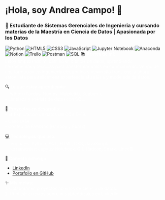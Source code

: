 # ¡Hola, soy Andrea Campo! 👋  
### 🚀 Estudiante de Sistemas Gerenciales de Ingenieria y cursando materias de la Maestría en Ciencia de Datos | Apasionada por los Datos  

![Python](https://img.shields.io/badge/Python-3776AB?style=for-the-badge&logo=python&logoColor=white)
![HTML5](https://img.shields.io/badge/HTML5-E34F26?style=for-the-badge&logo=html5&logoColor=white)
![CSS3](https://img.shields.io/badge/CSS3-1572B6?style=for-the-badge&logo=css3&logoColor=white)
![JavaScript](https://img.shields.io/badge/JavaScript-F7DF1E?style=for-the-badge&logo=javascript&logoColor=black)
![Jupyter Notebook](https://img.shields.io/badge/Jupyter%20Notebook-F37626?style=for-the-badge&logo=jupyter&logoColor=white)
![Anaconda](https://img.shields.io/badge/Anaconda-44A833?style=for-the-badge&logo=anaconda&logoColor=white)
![Notion](https://img.shields.io/badge/Notion-000000?style=for-the-badge&logo=notion&logoColor=white)
![Trello](https://img.shields.io/badge/Trello-0052CC?style=for-the-badge&logo=trello&logoColor=white)
![Postman](https://img.shields.io/badge/Postman-FF6C37?style=for-the-badge&logo=postman&logoColor=white)
![SQL](https://img.shields.io/badge/SQL-336791?style=for-the-badge&logo=postgresql&logoColor=white)
📚 <font color="white">**Acerca de mí:**</font>  
<font color="white">Estoy empezando mi camino en ciencia de datos, aprendiendo herramientas y técnicas para transformar datos en conocimiento. Vengo de una formación en ingeniería electrónica y desarrollo front-end, y ahora estoy lista para aplicar esa experiencia al análisis y modelado de datos.</font>  

🔍 <font color="white">**Lo que estoy aprendiendo:**</font>  
<font color="white">- Python (Pandas, Numpy, Matplotlib, Seaborn).</font>  
<font color="white">- Limpieza y análisis de datos con SQL.</font>  

🎯 <font color="white">**Proyectos en desarrollo:**</font>  
<font color="white">- 📊 Exploración de datos del COVID-19.</font>  
<font color="white">- Caso IATA</font>  
<font color="white">- Conteo de Palabras (Hadoop y Spark)</font>  

💻 <font color="white">**Tecnologías que uso:**</font>  
<font color="white">- Lenguajes: Python, SQL, HTML, CSS, JavaScript.</font>  
<font color="white">- Herramientas: Jupyter Notebook, Git, Hadoop, Spark, LinceBI</font>

🌟 <font color="white">**Conecta conmigo:**</font>  
- [LinkedIn](www.linkedin.com/in/andreacampog)  
- [Portafolio en GitHub](https://github.com/andreacampog)

✨ <font color="white">**Mis metas:**</font>  
<font color="white">1. Colaborar en proyectos abiertos de ciencia de datos.</font>  
<font color="white">2. Publicar artículos sobre mis aprendizajes en LinkedIn.</font>
